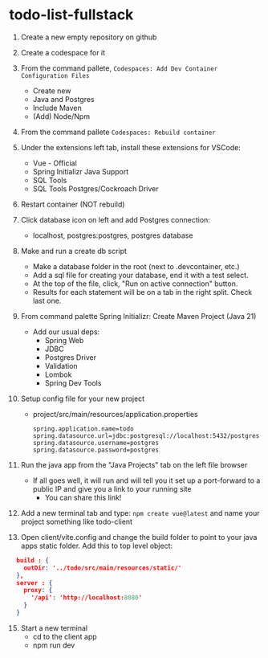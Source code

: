 # todo-list-fullstack

1. Create a new empty repository on github
2. Create a codespace for it
3. From the command pallete, `Codespaces: Add Dev Container Configuration Files`
    - Create new
    - Java and Postgres
    - Include Maven
    - (Add) Node/Npm
4. From the command pallete `Codespaces: Rebuild container` 
5. Under the extensions left tab, install these extensions for VSCode:
    - Vue - Official
    - Spring Initializr Java Support
    - SQL Tools
    - SQL Tools Postgres/Cockroach Driver
6. Restart container (NOT rebuild)
7. Click database icon on left and add Postgres connection:
    - localhost, postgres:postgres, postgres database
8. Make and run a create db script
    - Make a database folder in the root (next to .devcontainer, etc.)
    - Add a sql file for creating your database, end it with a test select.
    - At the top of the file, click, "Run on active connection" button.  
    - Results for each statement will be on a tab in the right split. Check last one.
9. From command palette Spring Initializr: Create Maven Project (Java 21)
    - Add our usual deps:
        - Spring Web
        - JDBC
        - Postgres Driver
        - Validation
        - Lombok
        - Spring Dev Tools
10. Setup config file for your new project
    - project/src/main/resources/application.properties
      
        ```
        spring.application.name=todo
        spring.datasource.url=jdbc:postgresql://localhost:5432/postgres
        spring.datasource.username=postgres
        spring.datasource.password=postgres
        ```
             
11. Run the java app from the "Java Projects" tab on the left file browser
    - If all goes well, it will run and will tell you it set up a port-forward to a public IP and give you a link to your running site
        - You can share this link!

12. Add a new terminal tab and type:  `npm create vue@latest` and name your project something like todo-client
    
13. Open client/vite.config and change the build folder to point to your java apps static folder.  Add this to top level object:

```json
  build : {
    outDir: '../todo/src/main/resources/static/'
  },
  server : {
    proxy: {
      '/api': 'http://localhost:8080'
    }
  }
```

15. Start a new terminal
    - cd to the client app
    - npm run dev
